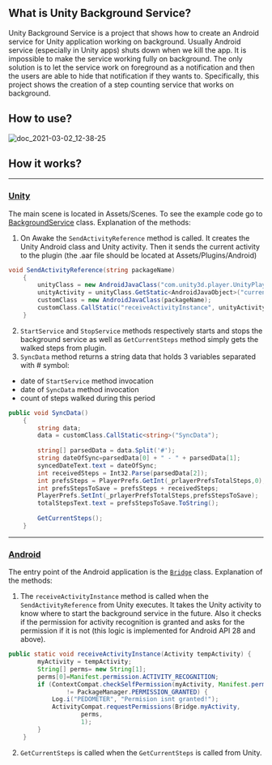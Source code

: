 
## What is Unity Background Service?
Unity Background Service is a project that shows how to create an Android service for Unity application working on background. 
Usually Android service (especially in Unity apps) shuts down when we kill the app. It is impossible to make the service working fully on background. The only solution is to let the
service work on foreground as a notification and then the users are able to hide that notification if they wants to.
Specifically, this project shows the creation of a step counting service that works on background. 
## How to use?
![doc_2021-03-02_12-38-25](https://user-images.githubusercontent.com/44233090/109638719-04edda00-7b57-11eb-9929-abd2e5665b42.gif)

## How it works?
---
### [Unity](https://github.com/nintendaii/unity-background-service/tree/master/Unity3DProject)
The main scene is located in Assets/Scenes. To see the example code go to [BackgroundService](https://github.com/nintendaii/unity-background-service/blob/master/Unity3DProject/Assets/Scripts/BackgroundService.cs) class. Explanation of the methods:
  1. On Awake the `SendActivityReference` method is called. It creates the Unity Android class and Unity activity. Then it sends the current activity to the plugin (the .aar file should be located at Assets/Plugins/Android)

```c#
void SendActivityReference(string packageName)
    {
        unityClass = new AndroidJavaClass("com.unity3d.player.UnityPlayer");
        unityActivity = unityClass.GetStatic<AndroidJavaObject>("currentActivity");
        customClass = new AndroidJavaClass(packageName);
        customClass.CallStatic("receiveActivityInstance", unityActivity);
    }
``` 
  2. `StartService` and `StopService` methods respectively starts and stops the background service as well as `GetCurrentSteps` method simply gets the walked steps from plugin.
  3. `SyncData` method returns a string data that holds 3 variables separated with # symbol:
   - date of `StartService` method invocation
   - date of `SyncData` method invocation
   - count of steps walked during this period
```c# 
public void SyncData()
    {
        string data;
        data = customClass.CallStatic<string>("SyncData");
        
        string[] parsedData = data.Split('#');
        string dateOfSync=parsedData[0] + " - " + parsedData[1];
        syncedDateText.text = dateOfSync;
        int receivedSteps = Int32.Parse(parsedData[2]);
        int prefsSteps = PlayerPrefs.GetInt(_prlayerPrefsTotalSteps,0);
        int prefsStepsToSave = prefsSteps + receivedSteps;
        PlayerPrefs.SetInt(_prlayerPrefsTotalSteps,prefsStepsToSave);
        totalStepsText.text = prefsStepsToSave.ToString();
        
        GetCurrentSteps();
    }
  ```

 ---
 ### [Android](https://github.com/nintendaii/unity-background-service/tree/master/AndroidProject)
 The entry point of the Android application is the [`Bridge`](https://github.com/nintendaii/unity-background-service/blob/master/AndroidProject/app/src/main/java/com/kdg/toast/plugin/Bridge.java) class. Explanation of the methods:
 1. The `receiveActivityInstance` method is called when the `SendActivityReference` from Unity executes. It takes the Unity activity to know where to start the background service in the future. Also it checks if the permission for activity recognition is granted and asks for the permission if it is not (this logic is implemented for Android API 28 and above).
```java
public static void receiveActivityInstance(Activity tempActivity) {
        myActivity = tempActivity;
        String[] perms= new String[1];
        perms[0]=Manifest.permission.ACTIVITY_RECOGNITION;
        if (ContextCompat.checkSelfPermission(myActivity, Manifest.permission.ACTIVITY_RECOGNITION)
                != PackageManager.PERMISSION_GRANTED) {
            Log.i("PEDOMETER", "Permision isnt granted!");
            ActivityCompat.requestPermissions(Bridge.myActivity,
                    perms,
                    1);
        }
    }
```
2. `GetCurrentSteps` is called when the `GetCurrentSteps` is called from Unity.
